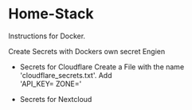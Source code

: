 # Home-Stack
Instructions for Docker.

Create Secrets with Dockers own secret Engien


- Secrets for Cloudflare
Create a File with the name 'cloudflare_secrets.txt'. Add <br>
'API_KEY=<yourAPIKEY>
 ZONE=<yourZONE>'

- Secrets for Nextcloud
